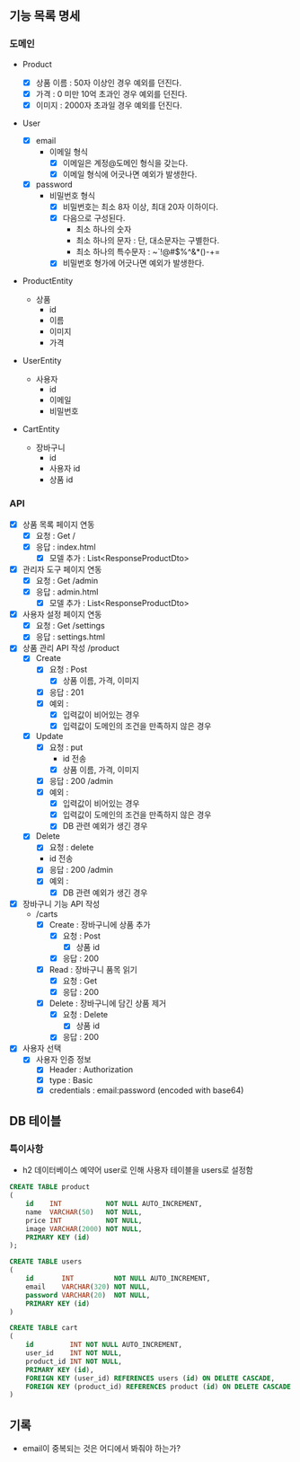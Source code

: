 ## 기능 목록 명세

### 도메인

- Product
    - [x] 상품 이름 : 50자 이상인 경우 예외를 던진다.
    - [x] 가격 : 0 미만 10억 초과인 경우 예외를 던진다.
    - [x] 이미지 : 2000자 초과일 경우 예외를 던진다.

- User
    - [x] email
        - 이메일 형식
            - [x] 이메일은 계정@도메인 형식을 갖는다.
            - [x] 이메일 형식에 어긋나면 예외가 발생한다.
    - [x] password
        - 비밀번호 형식
            - [x] 비밀번호는 최소 8자 이상, 최대 20자 이하이다.
            - [x] 다음으로 구성된다.
                - 최소 하나의 숫자
                - 최소 하나의 문자 : 단, 대소문자는 구별한다.
                - 최소 하나의 특수문자 : ~`!@#$%^&*()-+=
            - [x] 비밀번호 형가에 어긋나면 예외가 발생한다.

- ProductEntity
    - 상품
        - id
        - 이름
        - 이미지
        - 가격

- UserEntity
    - 사용자
        - id
        - 이메일
        - 비밀번호

- CartEntity
    - 장바구니
        - id
        - 사용자 id
        - 상품 id

### API

- [x] 상품 목록 페이지 연동
    - [x] 요청 : Get /
    - [x] 응답 : index.html
        - [x] 모델 추가 : List\<ResponseProductDto>

- [x] 관리자 도구 페이지 연동
    - [x] 요청 : Get /admin
    - [x] 응답 : admin.html
        - [x] 모델 추가 : List\<ResponseProductDto>

- [x] 사용자 설정 페이지 연동
    - [x] 요청 : Get /settings
    - [x] 응답 : settings.html

- [x] 상품 관리 API 작성
  /product
    - [x] Create
        - [x] 요청 : Post
            - [x] 상품 이름, 가격, 이미지
        - [x] 응답 : 201
        - [x] 예외 :
            - [x] 입력값이 비어있는 경우
            - [x] 입력값이 도메인의 조건을 만족하지 않은 경우
    - [x] Update
        - [x] 요청 : put
            - id 전송
            -  [x] 상품 이름, 가격, 이미지
        - [x] 응답 : 200 /admin
        - [x] 예외 :
            - [x] 입력값이 비어있는 경우
            - [x] 입력값이 도메인의 조건을 만족하지 않은 경우
            - [x] DB 관련 예외가 생긴 경우
    - [x] Delete
        - [x] 요청 : delete
        - id 전송
        - [x] 응답 : 200 /admin
        - [x] 예외 :
            - [x] DB 관련 예외가 생긴 경우

- [x] 장바구니 기능 API 작성
    - /carts
        - [x] Create : 장바구니에 상품 추가
            - [x] 요청 : Post
                - [x] 상품 id
            - [x] 응답 : 200

        - [x] Read : 장바구니 품목 읽기
            - [x] 요청 : Get
            - [x] 응답 : 200

        - [x] Delete : 장바구니에 담긴 상품 제거
            - [x] 요청 : Delete
                - [x] 상품 id
            - [x] 응답 : 200

- [x] 사용자 선택
    - [x] 사용자 인증 정보
        - [x] Header : Authorization
        - [x] type : Basic
        - [x] credentials : email:password (encoded with base64)

## DB 테이블

### 특이사항

- h2 데이터베이스 예약어 user로 인해 사용자 테이블을 users로 설정함

```sql
CREATE TABLE product
(
    id    INT           NOT NULL AUTO_INCREMENT,
    name  VARCHAR(50)   NOT NULL,
    price INT           NOT NULL,
    image VARCHAR(2000) NOT NULL,
    PRIMARY KEY (id)
);

CREATE TABLE users
(
    id       INT          NOT NULL AUTO_INCREMENT,
    email    VARCHAR(320) NOT NULL,
    password VARCHAR(20)  NOT NULL,
    PRIMARY KEY (id)
)

CREATE TABLE cart
(
    id         INT NOT NULL AUTO_INCREMENT,
    user_id    INT NOT NULL,
    product_id INT NOT NULL,
    PRIMARY KEY (id),
    FOREIGN KEY (user_id) REFERENCES users (id) ON DELETE CASCADE,
    FOREIGN KEY (product_id) REFERENCES product (id) ON DELETE CASCADE
)
```

## 기록

- email이 중복되는 것은 어디에서 봐줘야 하는가?
